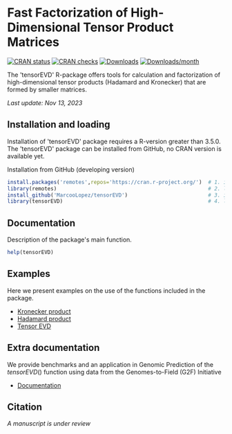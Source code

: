 # Fast Factorization of High-Dimensional Tensor Product Matrices

[![CRAN status](https://www.r-pkg.org/badges/version/tensorEVD?color=green)](https://CRAN.R-project.org/package=tensorEVD)
[![CRAN checks](https://badges.cranchecks.info/worst/tensorEVD.svg)](https://cran.r-project.org/web/checks/check_results_tensorEVD.html)
[![Downloads](https://cranlogs.r-pkg.org/badges/grand-total/tensorEVD)](http://www.r-pkg.org/pkg/tensorEVD)
[![Downloads/month](http://cranlogs.r-pkg.org/badges/tensorEVD?color=blue)](http://www.r-pkg.org/pkg/tensorEVD)

The 'tensorEVD' R-package offers tools for calculation and factorization of high-dimensional tensor products (Hadamard and Kronecker) that are formed by smaller matrices.

*Last update: Nov 13, 2023*

## Installation and loading
Installation of 'tensorEVD' package requires a R-version greater than 3.5.0. The 'tensorEVD' package can be installed from GitHub, no CRAN version is available yet.

Installation from GitHub (developing version)
```r
install.packages('remotes',repos='https://cran.r-project.org/')  # 1. install remotes
library(remotes)                                                 # 2. load the library
install_github('MarcooLopez/tensorEVD')                          # 3. install tensorEVD from GitHub
library(tensorEVD)                                               # 4. load tensorEVD
```

## Documentation
Description of the package's main function.
```r
help(tensorEVD)  
```

## Examples
Here we present examples on the use of the functions included in the package.

* [Kronecker product](https://github.com/MarcooLopez/tensorEVD/blob/main/inst/md/kronecker.md)
* [Hadamard product](https://github.com/MarcooLopez/tensorEVD/blob/main/inst/md/hadamard.md)
* [Tensor EVD](https://github.com/MarcooLopez/tensorEVD/blob/main/inst/md/tensorEVD.md)

## Extra documentation
We provide benchmarks and an application in Genomic Prediction of the *tensorEVD*() function using data from the Genomes-to-Field (G2F) Initiative

* [Documentation](http://htmlpreview.github.io/?https://github.com/MarcooLopez/tensorEVD/blob/master/inst/doc/tensorEVD-documentation.html)

## Citation
*A manuscript is under review*
